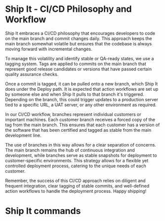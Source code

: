 # Ship It - CI/CD Philosophy and Workflow

Ship It embraces a CI/CD philosophy that encourages developers to code on the main branch and commit changes daily. This approach keeps the main branch somewhat volatile but ensures that the codebase is always moving forward with incremental changes.

To manage this volatility and identify stable or QA-ready states, we use a tagging system. Tags are applied to commits on the main branch that represent good release candidates or versions that have passed certain quality assurance checks.

Once a commit is tagged, it can be pulled onto a new branch, which Ship It does under the Deploy path. It is expected that action workflows are set up by someone else and when Ship It pulls to that branch it's triggered. Depending on the branch, this could trigger updates to a production server tied to a specific URL, a UAT server, or any other environment as required.

In our CI/CD workflow, branches represent individual customers or important machines. Each customer branch receives a forced copy of the tag from the main branch. This ensures that each customer has a version of the software that has been certified and tagged as stable from the main development line.

The use of branches in this way allows for a clear separation of concerns. The main branch remains the hub of continuous integration and development, while branches serve as stable snapshots for deployment to customer-specific environments. This strategy allows for a flexible yet controlled deployment process, catering to the unique needs of each customer.

Remember, the success of this CI/CD approach relies on diligent and frequent integration, clear tagging of stable commits, and well-defined action workflows to handle the deployment process. Happy shipping!

# Ship It commands

